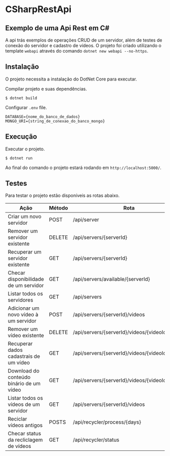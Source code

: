 # CSharpRestApi
## Exemplo de uma Api Rest em C#
A api trás exemplos de operações CRUD de um servidor, além de testes de conexão do servidor e cadastro de vídeos.
O projeto foi criado utilizando o template `webapi` através do comando `dotnet new webapi --no-https`.

## Instalação
O projeto necessita a instalação do DotNet Core para executar.

Compilar projeto e suas dependências.
```
$ dotnet build
```
Configurar `.env` file.
```
DATABASE={nome_do_banco_de_dados}
MONGO_URI={string_de_conexao_do_banco_mongo}
```

## Execução
Executar o projeto.
```
$ dotnet run
```
Ao final do comando o projeto estará rodando em `http://localhost:5000/`.
## Testes
Para testar o projeto estão disponíveis as rotas abaixo.

| Ação | Método | Rota |
| ---- | ------ | ---- |
| Criar um novo servidor | POST | /api/server |
| Remover um servidor existente | DELETE | /api/servers/{serverId} |
| Recuperar um servidor existente | GET | /api/servers/{serverId} |
| Checar disponibilidade de um servidor | GET | /api/servers/available/{serverId} |
| Listar todos os servidores | GET | /api/servers |
| Adicionar um novo vídeo à um servidor | POST | /api/servers/{serverId}/videos |
| Remover um vídeo existente | DELETE | /api/servers/{serverId}/videos/{videoId} |
| Recuperar dados cadastrais de um vídeo | GET | /api/servers/{serverId}/videos/{videoId} |
| Download do conteúdo binário de um vídeo | GET | /api/servers/{serverId}/videos/{videoId}/binary |
| Listar todos os vídeos de um servidor | GET | /api/servers/{serverId}/videos |
| Reciclar vídeos antigos | POSTS | /api/recycler/process/{days} |
| Checar status da recliclagem de vídeos | GET | /api/recycler/status |
